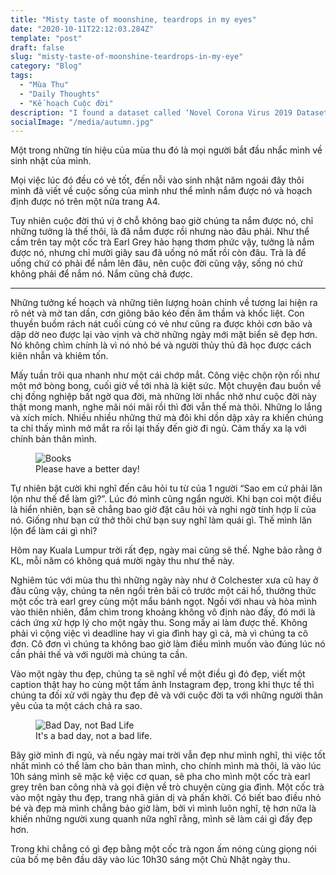 ```yaml
---
title: "Misty taste of moonshine, teardrops in my eyes"
date: "2020-10-11T22:12:03.284Z"
template: "post"
draft: false
slug: "misty-taste-of-moonshine-teardrops-in-my-eye"
category: "Blog"
tags:
  - "Mùa Thu"
  - "Daily Thoughts"
  - "Kế hoạch Cuộc đời"
description: "I found a dataset called ‘Novel Corona Virus 2019 Dataset’ on Kaggle, contains daily information on the number of cases, deaths and recovery so I thought I would create some exploratory data analysis (EDA) and data visualisation using Python!"
socialImage: "/media/autumn.jpg"
---
```


Một trong những tín hiệu của mùa thu đó là mọi người bắt đầu nhắc mình về sinh nhật của mình.

 

Mọi việc lúc đó đều có vẻ tốt, đến nỗi vào sinh nhật năm ngoái đây thôi mình đã viết về cuộc sống của mình như thể mình nắm được nó và hoạch định được nó trên một nửa trang A4.

Tuy nhiên cuộc đời thú vị ở chỗ không bao giờ chúng ta nắm được nó, chỉ những tưởng là thế thôi, là đã nắm được rồi nhưng nào đâu phải. Như thể cầm trên tay một cốc trà Earl Grey hảo hạng thơm phức vậy, tưởng là nắm được nó, nhưng chỉ mười giây sau đã uống nó mất rồi còn đâu. Trà là để uống chứ có phải để nắm lên đâu, nên cuộc đời cũng vậy, sống nó chứ không phải để nắm nó. Nắm cũng chả được.

***

Những tưởng kế hoạch và những tiên lượng hoàn chỉnh về tương lai hiện ra rõ nét và mờ tan dần, cơn giông bão kéo đến âm thầm và khốc liệt. Con thuyền buồm rách nát cuối cùng có vẻ như cũng ra được khỏi cơn bão và dập dờ neo được lại vào vịnh và chờ những ngày mới mặt biển sẽ đẹp hơn. Nó không chìm chính là vì nó nhỏ bé và người thủy thủ đã học được cách kiên nhẫn và khiêm tốn.

 

Mấy tuần trôi qua nhanh như một cái chớp mắt. Công việc chộn rộn rối như một mớ bòng bong, cuối giờ về tới nhà là kiệt sức. Một chuyện đau buồn về chị đồng nghiệp bất ngờ qua đời, mà những lời nhắc nhở như cuộc đời này thật mong manh, nghe mãi nói mãi rồi thì đời vẫn thế mà thôi. Những lo lắng và xích mích. Nhiều nhiều những thứ mà đôi khi dồn dập xảy ra khiến chúng ta chỉ thấy mình mở mắt ra rồi lại thấy đến giờ đi ngủ. Cảm thấy xa lạ với chính bản thân mình.

 

<figure class="float-right" style="width: 240px">
	<img src="/media/book.jpg" alt="Books">
	<figcaption>Please have a better day! </figcaption>
</figure>

Tự nhiên bật cười khi nghĩ đến câu hỏi tu từ của 1 người “Sao em cứ phải lăn lộn như thế để làm gì?”. Lúc đó mình cũng ngẩn người. Khi bạn coi một điều là hiển nhiên, bạn sẽ chẳng bao giờ đặt câu hỏi và nghi ngờ tính hợp lí của nó. Giống như bạn cứ thở thôi chứ bạn suy nghĩ làm quái gì. Thế mình lăn lộn để làm cái gì nhỉ?

 

Hôm nay Kuala Lumpur trời rất đẹp, ngày mai cũng sẽ thế. Nghe bảo rằng ở KL, mỗi năm có không quá mười ngày thu như thế này.

 

Nghiêm túc với mùa thu thì những ngày này như ở Colchester xưa cũ hay ở đâu cũng vậy, chúng ta nên ngồi trên bãi cỏ trước một cái hồ, thưởng thức một cốc trà earl grey cùng một mẩu bánh ngọt. Ngồi với nhau và hòa mình vào thiên nhiên, đắm chìm trong khoảng không vô định nào đấy, đó mới là cách ứng xử hợp lý cho một ngày thu. Song mấy ai làm được thế. Không phải vì cộng việc vì deadline hay vì gia đình hay gì cả, mà vì chúng ta cô đơn. Cô đơn vì chúng ta không bao giờ làm điều mình muốn vào đúng lúc nó cần phải thế và với người mà chúng ta cần.

 

Vào một ngày thu đẹp, chúng ta sẽ nghĩ về một điều gì đó đẹp, viết một caption thật hay ho cùng một tấm ảnh Instagram đẹp, trong khi thực tế thì chúng ta đối xử với ngày thu đẹp đẽ và với cuộc đời ta với những người thân yêu của ta một cách chả ra sao.

 
<figure class="float-left" style="width: 240px">
	<img src="/media/bad-day.jpg" alt="Bad Day, not Bad Life">
	<figcaption>It's a bad day, not a bad life.</figcaption>
</figure>

Bây giờ mình đi ngủ, và nếu ngày mai trời vẫn đẹp như mình nghĩ, thì việc tốt nhất mình có thể làm cho bản than mình, cho chính mình mà thôi, là vào lúc 10h sáng mình sẽ mặc kệ việc cơ quan, sẽ pha cho mình một cốc trà earl grey trên ban công nhà và gọi điện về trò chuyện cùng gia đình. Một cốc trà vào một ngày thu đẹp, trang nhã giản dị và phấn khởi. Có biết bao điều nhỏ bé và đẹp mà mình chẳng bảo giờ làm, bởi vì mình luôn nghĩ, tệ hơn nữa là khiến những người xung quanh nữa nghĩ rằng, mình sẽ làm cái gì đấy đẹp hơn.

 

Trong khi chẳng có gì đẹp bằng một cốc trà ngon ấm nóng cùng giọng nói của bố mẹ bên đầu dây vào lúc 10h30 sáng một Chủ Nhật ngày thu.
